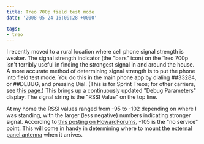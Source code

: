 ```yaml
---
title: Treo 700p field test mode
date: '2008-05-24 16:09:28 +0000'

tags:
- treo
---
```

I recently moved to a rural location where cell phone signal strength is weaker.  The signal strength indicator (the "bars" icon) on the Treo 700p isn't terribly useful in finding the strongest signal in and around the house.  A more accurate method of determining signal strength is to put the phone into field test mode.  You do this in the main phone app by dialing ##33284, or ##DEBUG, and pressing Dial.  (This is for Sprint Treos; for other carriers, see [this page](http://fieldtest.necellularsites.net/palm.htm).) This brings up a continuously updated "Debug Parameters" display.  The signal string is the "RSSI Value" on the top line.

At my home the RSSI values ranged from -95 to -102 depending on where I was standing, with the larger (less negative) numbers indicating stronger signal.  According to [this posting on HowardForums](http://www.howardforums.com/showthread.php?t=1327053), -105 is the "no service" point.  This will come in handy in determining where to mount the [external panel antenna](http://www.criterioncellular.com/antennas/planarpanelantennas.html) when it arrives.
